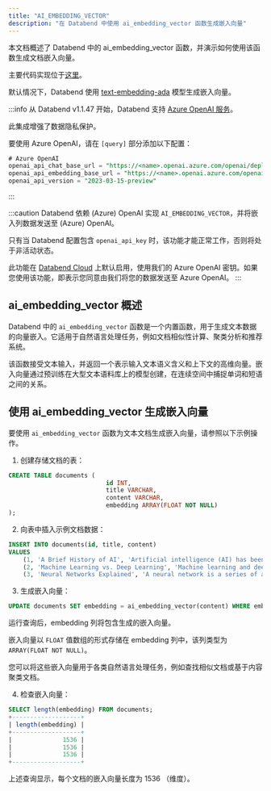 ```yaml
---
title: "AI_EMBEDDING_VECTOR"
description: "在 Databend 中使用 ai_embedding_vector 函数生成嵌入向量"
---
```


本文档概述了 Databend 中的 ai_embedding_vector 函数，并演示如何使用该函数生成文档嵌入向量。

主要代码实现位于[这里](https://github.com/databendlabs/databend/blob/1e93c5b562bd159ecb0f336bb88fd1b7f9dc4a62/src/common/openai/src/embedding.rs)。

默认情况下，Databend 使用 [text-embedding-ada](https://platform.openai.com/docs/models/embeddings) 模型生成嵌入向量。

:::info
从 Databend v1.1.47 开始，Databend 支持 [Azure OpenAI 服务](https://azure.microsoft.com/en-au/products/cognitive-services/openai-service)。

此集成增强了数据隐私保护。

要使用 Azure OpenAI，请在 `[query]` 部分添加以下配置：

```sql
# Azure OpenAI
openai_api_chat_base_url = "https://<name>.openai.azure.com/openai/deployments/<name>/"
openai_api_embedding_base_url = "https://<name>.openai.azure.com/openai/deployments/<name>/"
openai_api_version = "2023-03-15-preview"
```

:::

:::caution
Databend 依赖 (Azure) OpenAI 实现 `AI_EMBEDDING_VECTOR`，并将嵌入列数据发送至 (Azure) OpenAI。

只有当 Databend 配置包含 `openai_api_key` 时，该功能才能正常工作，否则将处于非活动状态。

此功能在 [Databend Cloud](https://databend.com) 上默认启用，使用我们的 Azure OpenAI 密钥。如果您使用该功能，即表示您同意由我们将您的数据发送至 Azure OpenAI。
:::

## ai_embedding_vector 概述

Databend 中的 `ai_embedding_vector` 函数是一个内置函数，用于生成文本数据的向量嵌入。它适用于自然语言处理任务，例如文档相似性计算、聚类分析和推荐系统。

该函数接受文本输入，并返回一个表示输入文本语义含义和上下文的高维向量。嵌入向量通过预训练在大型文本语料库上的模型创建，在连续空间中捕捉单词和短语之间的关系。

## 使用 ai_embedding_vector 生成嵌入向量

要使用 `ai_embedding_vector` 函数为文本文档生成嵌入向量，请参照以下示例操作。

1. 创建存储文档的表：

```sql
CREATE TABLE documents (
                           id INT,
                           title VARCHAR,
                           content VARCHAR,
                           embedding ARRAY(FLOAT NOT NULL)
);
```

2. 向表中插入示例文档数据：

```sql
INSERT INTO documents(id, title, content)
VALUES
    (1, 'A Brief History of AI', 'Artificial intelligence (AI) has been a fascinating concept of science fiction for decades...'),
    (2, 'Machine Learning vs. Deep Learning', 'Machine learning and deep learning are two subsets of artificial intelligence...'),
    (3, 'Neural Networks Explained', 'A neural network is a series of algorithms that endeavors to recognize underlying relationships...'),
```

3. 生成嵌入向量：

```sql
UPDATE documents SET embedding = ai_embedding_vector(content) WHERE embedding IS NULL;
```

运行查询后，embedding 列将包含生成的嵌入向量。

嵌入向量以 `FLOAT` 值数组的形式存储在 embedding 列中，该列类型为 `ARRAY(FLOAT NOT NULL)`。

您可以将这些嵌入向量用于各类自然语言处理任务，例如查找相似文档或基于内容聚类文档。

4. 检查嵌入向量：

```sql
SELECT length(embedding) FROM documents;
+-------------------+
| length(embedding) |
+-------------------+
|              1536 |
|              1536 |
|              1536 |
+-------------------+
```

上述查询显示，每个文档的嵌入向量长度为 1536 （维度）。